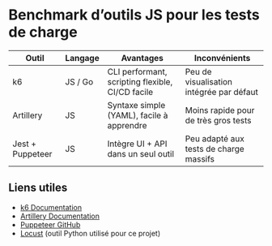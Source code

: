 # Benchmark d’outils JS pour les tests de charge

| Outil             | Langage   | Avantages                                 | Inconvénients                             |
|-------------------|-----------|-------------------------------------------|-------------------------------------------|
| k6                | JS / Go   | CLI performant, scripting flexible, CI/CD facile | Peu de visualisation intégrée par défaut |
| Artillery         | JS        | Syntaxe simple (YAML), facile à apprendre | Moins rapide pour de très gros tests     |
| Jest + Puppeteer  | JS        | Intègre UI + API dans un seul outil       | Peu adapté aux tests de charge massifs   |

## Liens utiles

- [k6 Documentation](https://k6.io/docs)
- [Artillery Documentation](https://www.artillery.io/docs)
- [Puppeteer GitHub](https://github.com/puppeteer/puppeteer)
- [Locust](https://locust.io/) (outil Python utilisé pour ce projet)
